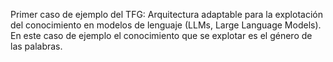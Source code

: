 Primer caso de ejemplo del TFG: Arquitectura adaptable para la explotación del conocimiento en modelos de lenguaje (LLMs, Large Language Models).
En este caso de ejemplo el conocimiento que se explotar es el género de las palabras.
